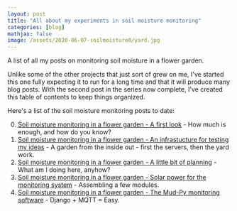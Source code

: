 ```yaml
---
layout: post
title: "All about my experiments in soil moisture monitoring"
categories: [blog]
mathjax: false
image: /assets/2020-06-07-soilmoisture0/yard.jpg
---
```

A list of all my posts on monitoring soil moisture in a flower garden.

Unlike some of the other projects that just sort of grew on me, I've started this one fully expecting it to run for a long time and that it will produce many blog posts.  With the second post in the series now complete, I've created this table of contents to keep things organized.

Here's a list of the soil moisture monitoring posts to date:

0. [Soil moisture monitoring in a flower garden - A first look](soilmoisture0) - How much is enough, and how do you know?
1. [Soil moisture monitoring in a flower garden - An infrastucture for testing my ideas](soilmoisture-1) - A garden from the inside out - first the servers, then the yard work.
2. [Soil moisture monitoring in a flower garden - A little bit of planning](soilmoisture-2) - What am I doing here, anyhow?
3. [Soil moisture monitoring in a flower garden - Solar power for the monitoring system](soilmoisture-3) - Assembling a few modules.
4. [Soil moisture monitoring in a flower garden - The Mud-Py monitoring software](soilmoisture-4) - Django + MQTT = Easy.
